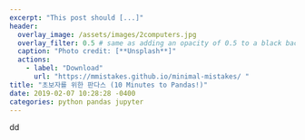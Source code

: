 ```yaml
---
excerpt: "This post should [...]"
header:
  overlay_image: /assets/images/2computers.jpg
  overlay_filter: 0.5 # same as adding an opacity of 0.5 to a black background
  caption: "Photo credit: [**Unsplash**]"
  actions:
    - label: "Download"
      url: "https://mmistakes.github.io/minimal-mistakes/ "
title: "초보자를 위한 판다스 (10 Minutes to Pandas!)"
date: 2019-02-07 10:28:28 -0400
categories: python pandas jupyter
---
```


  dd
